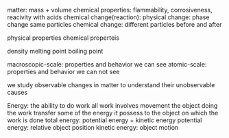 








matter: mass + volume
chemical properties: flammability, corrosiveness, reacivity with acids
chemical change(reaction): 
physical change: phase change same particles
chemical change: different particles before and after

physical properties
chemical properteis

density
melting point
boiling point

macroscopic-scale: properties and behavior we can see
atomic-scale: properties and behavior we can not see

we study observable changes in matter to understand their unobservable causes

Energy: the ability to do work
all work involves movement
the object doing the work transfer some of the energy it possess to the object on which the work is done
total energy: potential energy + kinetic energy
potential energy: relative object position 
kinetic energy: object motion

